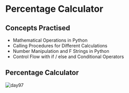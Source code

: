 # Percentage Calculator
## Concepts Practised
- Mathematical Operations in Python
- Calling Procedures for Different Calculations
- Number Manipulation and F Strings in Python
- Control Flow with if / else and Conditional Operators
## Percentage Calculator
![day97](https://user-images.githubusercontent.com/98851253/174451887-0250a4b2-5869-4969-a413-756d662a4dd3.gif)